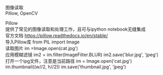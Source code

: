 图像读取    
Pillow, OpenCV    

Pillow  
提供了常见的图像读取和处理工作，且可与ipython notebook无缝集成  
官方文档    https://pillow.readthedocs.io/en/stable/  
导入Pillow库                         from PIL import Image   
读取图片                             im =Image.open(cat.jpg')  
应用模糊滤镜                         im2 = im.filter(ImageFilter.BLUR) im2.save('blur.jpg', 'jpeg')  
打开一个ipg文件，注意是当前路径        im = Image.open('cat.jpg') im.thumbnail((w//2, h//2)) im.save('thumbnail.jpg', 'jpeg')    
